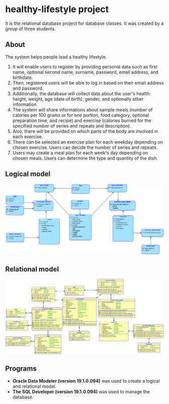 # healthy-lifestyle project

It is the relational database project for database classes. It was created by a group of three students.

## About

The system helps people lead a healthy lifestyle. 

1. It will enable users to register by providing personal data such as first name, optional second name, surname, password, email address, and birthdate.
2. Then, registered users will be able to log in based on their email address and password.
3. Additionally, the database will collect data about the user's health: height, weight, age (date of birth), gender, and optionally other information.
4. The system will share informations about sample meals (number of calories per 100 grams or for one portion, food category, optional preparation time, and recipe) and exercise (calories burned for the specified number of series and repeats and description). 
5. Also, there will be provided on which parts of the body are involved in each exercise.
6. There can be selected an exercise plan for each weekday depending on chosen exercise. Users can decide the number of series and repeats. 
7. Users may create a meal plan for each week's day depending on chosen meals. Users can determine the type and quantity of the dish.

## Logical model

![Logical model](https://github.com/kingachwaleba/healthy-lifestyle/blob/main/models/logical-model.png)

## Relational model

![Relational model](https://github.com/kingachwaleba/healthy-lifestyle/blob/main/models/relational-model.png)

## Programs

* **Oracle Data Modeler (version 19.1.0.094)** was used to create a logical and relational model.
* **The SQL Developer (version 19.1.0.094)** was used to manage the database.
